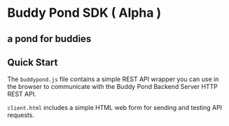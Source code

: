# Buddy Pond SDK ( Alpha )
## a pond for buddies


## Quick Start

The `buddypond.js` file contains a simple REST API wrapper you can use in the browser to communicate with the Buddy Pond Backend Server HTTP REST API.

`client.html` includes a simple HTML web form for sending and testing API requests.